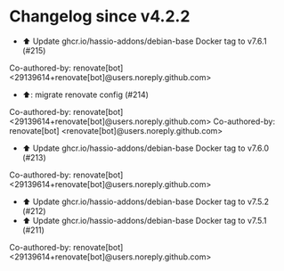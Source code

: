 # Changelog since v4.2.2
- ⬆️ Update ghcr.io/hassio-addons/debian-base Docker tag to v7.6.1 (#215)

Co-authored-by: renovate[bot] <29139614+renovate[bot]@users.noreply.github.com> 
- ⬆️: migrate renovate config (#214)

Co-authored-by: renovate[bot] <29139614+renovate[bot]@users.noreply.github.com>
Co-authored-by: renovate[bot] <renovate[bot]@users.noreply.github.com> 
- ⬆️ Update ghcr.io/hassio-addons/debian-base Docker tag to v7.6.0 (#213)

Co-authored-by: renovate[bot] <29139614+renovate[bot]@users.noreply.github.com> 
- ⬆️ Update ghcr.io/hassio-addons/debian-base Docker tag to v7.5.2 (#212) 
- ⬆️ Update ghcr.io/hassio-addons/debian-base Docker tag to v7.5.1 (#211)

Co-authored-by: renovate[bot] <29139614+renovate[bot]@users.noreply.github.com> 
